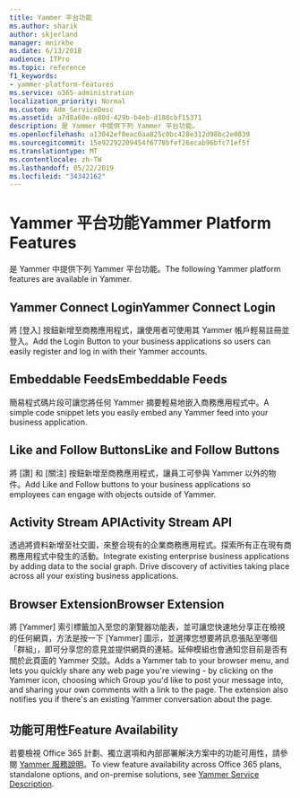 ```yaml
---
title: Yammer 平台功能
ms.author: sharik
author: skjerland
manager: mnirkhe
ms.date: 6/13/2018
audience: ITPro
ms.topic: reference
f1_keywords:
- yammer-platform-features
ms.service: o365-administration
localization_priority: Normal
ms.custom: Adm_ServiceDesc
ms.assetid: a7d8a60e-a80d-429b-b4eb-d188cbf15371
description: 是 Yammer 中提供下列 Yammer 平台功能。
ms.openlocfilehash: a13042ef0eac0aa825c0bc428e312d98bc2e0839
ms.sourcegitcommit: 15e92292209454f6778bfef26ecab96bfc71ef5f
ms.translationtype: MT
ms.contentlocale: zh-TW
ms.lasthandoff: 05/22/2019
ms.locfileid: "34342162"
---
```

# <a name="yammer-platform-features"></a><span data-ttu-id="12305-103">Yammer 平台功能</span><span class="sxs-lookup"><span data-stu-id="12305-103">Yammer Platform Features</span></span>

<span data-ttu-id="12305-104">是 Yammer 中提供下列 Yammer 平台功能。</span><span class="sxs-lookup"><span data-stu-id="12305-104">The following Yammer platform features are available in Yammer.</span></span>
  
## <a name="yammer-connect-login"></a><span data-ttu-id="12305-105">Yammer Connect Login</span><span class="sxs-lookup"><span data-stu-id="12305-105">Yammer Connect Login</span></span>
<span data-ttu-id="12305-106"><a name="bkmk_YammerConnectLogin"> </a></span><span class="sxs-lookup"><span data-stu-id="12305-106"></span></span>

<span data-ttu-id="12305-107">將 [登入] 按鈕新增至商務應用程式，讓使用者可使用其 Yammer 帳戶輕易註冊並登入。</span><span class="sxs-lookup"><span data-stu-id="12305-107">Add the Login Button to your business applications so users can easily register and log in with their Yammer accounts.</span></span>
  
## <a name="embeddable-feeds"></a><span data-ttu-id="12305-108">Embeddable Feeds</span><span class="sxs-lookup"><span data-stu-id="12305-108">Embeddable Feeds</span></span>
<span data-ttu-id="12305-109"><a name="bkmk_EmbeddableFeeds"> </a></span><span class="sxs-lookup"><span data-stu-id="12305-109"></span></span>

<span data-ttu-id="12305-110">簡易程式碼片段可讓您將任何 Yammer 摘要輕易地嵌入商務應用程式中。</span><span class="sxs-lookup"><span data-stu-id="12305-110">A simple code snippet lets you easily embed any Yammer feed into your business application.</span></span>
  
## <a name="like-and-follow-buttons"></a><span data-ttu-id="12305-111">Like and Follow Buttons</span><span class="sxs-lookup"><span data-stu-id="12305-111">Like and Follow Buttons</span></span>
<span data-ttu-id="12305-112"><a name="bkmk_LikeAndFollowButtons"> </a></span><span class="sxs-lookup"><span data-stu-id="12305-112"></span></span>

<span data-ttu-id="12305-113">將 [讚] 和 [關注] 按鈕新增至商務應用程式，讓員工可參與 Yammer 以外的物件。</span><span class="sxs-lookup"><span data-stu-id="12305-113">Add Like and Follow buttons to your business applications so employees can engage with objects outside of Yammer.</span></span>
  
## <a name="activity-stream-api"></a><span data-ttu-id="12305-114">Activity Stream API</span><span class="sxs-lookup"><span data-stu-id="12305-114">Activity Stream API</span></span>
<span data-ttu-id="12305-115"><a name="bkmk_ActivityStreamAPI"> </a></span><span class="sxs-lookup"><span data-stu-id="12305-115"></span></span>

<span data-ttu-id="12305-p101">透過將資料新增至社交圖，來整合現有的企業商務應用程式。探索所有正在現有商務應用程式中發生的活動。</span><span class="sxs-lookup"><span data-stu-id="12305-p101">Integrate existing enterprise business applications by adding data to the social graph. Drive discovery of activities taking place across all your existing business applications.</span></span>
  
## <a name="browser-extension"></a><span data-ttu-id="12305-118">Browser Extension</span><span class="sxs-lookup"><span data-stu-id="12305-118">Browser Extension</span></span>
<span data-ttu-id="12305-119"><a name="bkmk_BrowserExtension"> </a></span><span class="sxs-lookup"><span data-stu-id="12305-119"></span></span>

<span data-ttu-id="12305-p102">將 [Yammer] 索引標籤加入至您的瀏覽器功能表，並可讓您快速地分享正在檢視的任何網頁，方法是按一下 [Yammer] 圖示，並選擇您想要將訊息張貼至哪個「群組」，即可分享您的意見並提供網頁的連結。延伸模組也會通知您目前是否有關於此頁面的 Yammer 交談。</span><span class="sxs-lookup"><span data-stu-id="12305-p102">Adds a Yammer tab to your browser menu, and lets you quickly share any web page you're viewing - by clicking on the Yammer icon, choosing which Group you'd like to post your message into, and sharing your own comments with a link to the page. The extension also notifies you if there's an existing Yammer conversation about the page.</span></span> 
  
## <a name="feature-availability"></a><span data-ttu-id="12305-122">功能可用性</span><span class="sxs-lookup"><span data-stu-id="12305-122">Feature Availability</span></span>
<span data-ttu-id="12305-123"><a name="bkmk_BrowserExtension"> </a></span><span class="sxs-lookup"><span data-stu-id="12305-123"></span></span>

<span data-ttu-id="12305-124">若要檢視 Office 365 計劃、獨立選項和內部部署解決方案中的功能可用性，請參閱 [Yammer 服務說明](yammer-service-description.md)。</span><span class="sxs-lookup"><span data-stu-id="12305-124">To view feature availability across Office 365 plans, standalone options, and on-premise solutions, see [Yammer Service Description](yammer-service-description.md).</span></span>
  

